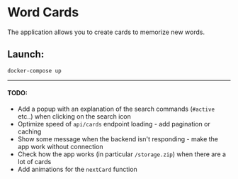 # Word Cards

The application allows you to create cards to memorize new words.

## Launch:
```
docker-compose up
```

---
#### TODO:
* Add a popup with an explanation of the search commands (`#active` etc..) when clicking on the search icon
* Optimize speed of `api/cards` endpoint loading - add pagination or caching
* Show some message when the backend isn't responding - make the app work without connection
* Check how the app works (in particular `/storage.zip`) when there are a lot of cards
* Add animations for the `nextCard` function
